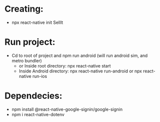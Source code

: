# Creating:
 - npx react-native init SellIt
# Run project:
- Cd to root of project and npm run android (will run android sim, and metro bundler)
  - or Inside root directory: npx react-native start
  - Inside Android directory: npx react-native run-android or npx react-native run-ios
# Dependecies:
- npm install @react-native-google-signin/google-signin
- npm i react-native-dotenv
